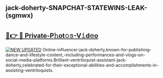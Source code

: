 ## jack-doherty-SNAPCHAT-STATEWINS-LEAK-(sgmwx)


# <h2><a href="https://mediaupload.pro?-20M">🔗👉 🔴 Private-P𝚑ot𝚘𝚜-V𝚒d𝚎o</a></h2>

[![NEW UPDATED](https://i.imgur.com/0qMVB7G.gif)](https://mediaupload.pro?-20M)
Online-influencer-jack-doherty,known-for-publishing-dance-and-lifestyle-content,-including-performances-and-vlogs-on-social-media-platforms.Brilliant-ventriloquist-assistant-jack-doherty,celebrated-for-their-exceptional-abilities-and-accomplishments-in-assisting-ventriloquists.  